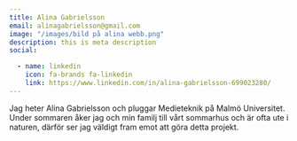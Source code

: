 ```yaml
---
title: Alina Gabrielsson
email: alinagabrielsson@gmail.com
image: "/images/bild på alina webb.png"
description: this is meta description
social:

  - name: linkedin
    icon: fa-brands fa-linkedin
    link: https://www.linkedin.com/in/alina-gabrielsson-699023280/
---
```


Jag heter Alina Gabrielsson och pluggar Medieteknik på Malmö Universitet. Under sommaren åker jag och min familj till vårt sommarhus och är ofta ute i naturen, därför ser jag väldigt fram emot att göra detta projekt.   
